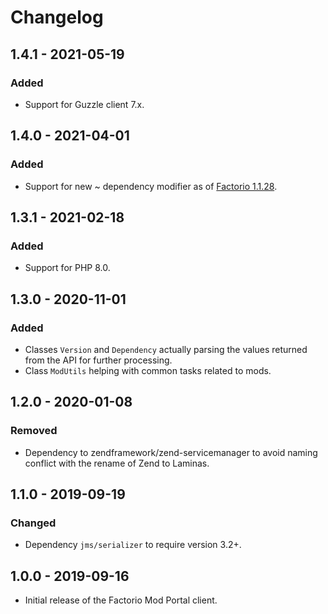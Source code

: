 # Changelog

## 1.4.1 - 2021-05-19

### Added

- Support for Guzzle client 7.x.

## 1.4.0 - 2021-04-01

### Added

- Support for new ~ dependency modifier as of [Factorio 1.1.28](https://forums.factorio.com/viewtopic.php?f=3&t=97273).

## 1.3.1 - 2021-02-18

### Added

- Support for PHP 8.0.

## 1.3.0 - 2020-11-01

### Added

- Classes `Version` and `Dependency` actually parsing the values returned from the API for further processing.
- Class `ModUtils` helping with common tasks related to mods.

## 1.2.0 - 2020-01-08

### Removed

- Dependency to zendframework/zend-servicemanager to avoid naming conflict with the rename of Zend to Laminas.

## 1.1.0 - 2019-09-19

### Changed

- Dependency `jms/serializer` to require version 3.2+.

## 1.0.0 - 2019-09-16

- Initial release of the Factorio Mod Portal client.
